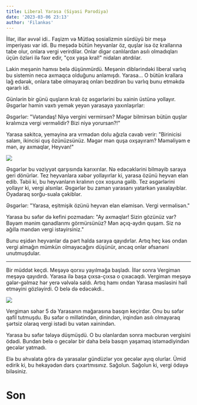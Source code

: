 ```yaml
---
title: Liberal Yarasa (Siyasi Parodiya)
date: '2023-03-06 23:13'
author: 'Filankəs'
---
```


İllər, illər əvvəl idi.. Faşizm və Mütləq sosializmin sürdüyü bir meşə imperiyası var idi. Bu meşədə bütün heyvanlar öz, quşlar isə öz krallarına tabe olur, onlara vergi verirdilər. Onlar digər canlılardan asılı olmadıqları üçün özləri ilə fəxr edir, "çox yaşa kral!" nidaları atırdılar. 

Lakin meşənin hamısı belə düşünmürdü. Meşənin diblərindəki liberal varlıq bu sistemin necə axmaqca olduğunu anlamışdı. Yarasa... O bütün krallara lağ edərək, onlara tabe olmayaraq onları bezdirən bu varlıq bunu etməkdə qərarlı idi.

Günlərin bir günü quşların kralı öz əsgərlərini bu xainin üstünə yollayır. Əsgərlər həmin vaxtı yemək yeyən yarasaya yaxınlaşırlar:

Əsgərlər: "Vətəndaş! Niyə vergini vermirsən? Məgər bilmirsən bütün quşlar kralımıza vergi verməlidir? Bizi niyə yorursan?!"

Yarasa sakitcə, yeməyinə ara vrmədən dolu ağızla cavab verir: "Birinicisi salam, ikincisi quş özünüzsünüz. Məgər mən quşa oxşayıram? Məməliyəm e mən, ay axmaqlar, Heyvan!"

![](https://i.imgur.com/BLw2zI6.jpg)

Əsgərlər bu vəziyyət qarşısında karıxırılar. Nə edəcəklərini bilməyib saraya geri dönürlər. Tez heyvanlara xəbər yollayırlar ki, yarasa özünü heyvan elan edib. Təbii ki, bu heyvanların kralının çox xoşuna gəlib. Tez əsgərlərini yollayır ki, vergi alsınlar. Əsgərlər bu zaman yarasanı yatarkən yaxalayıblar. Oyadaraq sorğu-suala çəkiblər.

Əsgərlər: "Yarasa, eşitmişik özünü heyvan elan eləmisən. Vergi verməlisən."

Yarasa bu səfər də kefini pozmadan: "Ay axmaqlar! Sizin gözünüz var? Bəyəm mənim qanadlarımı görmürsünüz? Mən açıq-aydın quşam. Siz nə ağılla məndən vergi istəyirsiniz."

Bunu eşidən heyvanlar da pərt halda saraya qayıdırlar. Artıq heç kəs ondan vergi almağın mümkün olmayacağını düşünür, ancaq onlar əfsanəni unutmuşdular.

--------------------------------------------------------------------------------------------------

Bir müddət keçdi. Meşəyə qorxu yayılmağa başladı. İllər sonra Vergiman meşəyə qayıdırdı. Yarasa ilə başa çıxsa-çıxsa o çıxacaqdı. Vergiman meşəyə gələr-gəlməz hər yerə vəlvələ saldı. Artıq hamı ondan Yarasa məsləsini həll etməyini gözləyirdi. O belə də edəcəkdi..

![](https://i.imgur.com/jYPPQdh.jpg)

Vergiman səhər 5 də Yarasanın mağarasına basqın keçirdər. Onu bu səfər qafil tutmuşdu. Bu səfər o millətindən, dinindən, irqindən asılı olmayaraq şərtsiz olaraq vergi istədi bu vətən xainindən.

Yarasa bu səfər tələyə düşmüşdü. O bu olanlardan sonra məcburən vergisini ödədi. Bundan belə o gecələr bir daha belə basqın yaşamaq istəmədiyindən gecələr yatmadı.

Elə bu əhvalata görə də yarasalar gündüzlər yox gecələr ayıq olurlar. Ümid edirik ki, bu hekayədən dərs çıxartmısınız. Sağolun. Sağolun ki, vergi ödəyə biləsiniz.

# Son
